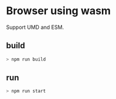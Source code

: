 # Browser using wasm

Support UMD and ESM.

## build

```bash
> npm run build
```

## run

```bash
> npm run start
```